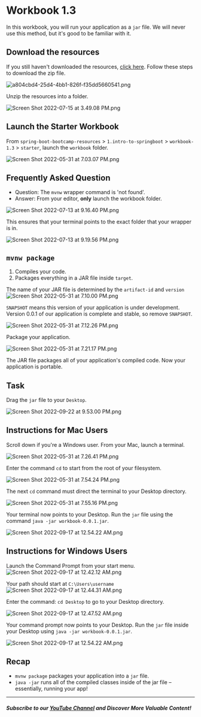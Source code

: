 # Workbook 1.3
In this workbook, you will run your application as a `jar` file. We will never use this method, but it's good to be familiar with it.

## Download the resources

If you still haven't downloaded the resources, [click here](https://github.com/rslim087a/spring-boot-bootcamp-resources). Follow these steps to download the zip file.

![a804cbd4-25d4-4bb1-826f-f35dd5660541.png](https://firebasestorage.googleapis.com/v0/b/learnthepart-75aed.appspot.com/o/images%2F38bc17a1-4104-4f52-becc-d86cc9890199?alt=media&token=57373f86-7c4a-4e5d-ab6b-4dc19f2ab9d9)

Unzip the resources into a folder.

![Screen Shot 2022-07-15 at 3.49.08 PM.png](https://firebasestorage.googleapis.com/v0/b/learnthepart-75aed.appspot.com/o/images%2Fc615da57-d373-4eaa-ab8a-2378436d88bc?alt=media&token=5f01bcbd-e713-4d1b-8d69-c5ed75f46982)

## Launch the Starter Workbook

From `spring-boot-bootcamp-resources` > `1.intro-to-springboot` > `workbook-1.3` > `starter`, launch the `workbook` folder. 

![Screen Shot 2022-05-31 at 7.03.07 PM.png](https://firebasestorage.googleapis.com/v0/b/learnthepart-75aed.appspot.com/o/images%2F7372915d-2a61-442a-943d-c7534abf894f?alt=media&token=e1c13a54-f156-4d88-8ced-dfa390e9b4fd)

## Frequently Asked Question
- Question: The `mvnw` wrapper command is 'not found'.
- Answer: From your editor, **only** launch the workbook folder.

![Screen Shot 2022-07-13 at 9.16.40 PM.png](https://firebasestorage.googleapis.com/v0/b/learnthepart-75aed.appspot.com/o/images%2F8892f566-e070-413f-8c03-0985fa94ef45?alt=media&token=e8c3583b-4d98-4989-8897-d16d70d051b1)

This ensures that your terminal points to the exact folder that your wrapper is in.

![Screen Shot 2022-07-13 at 9.19.56 PM.png](https://firebasestorage.googleapis.com/v0/b/learnthepart-75aed.appspot.com/o/images%2F09bf444a-b53d-4cd2-b030-7d825e978b9a?alt=media&token=a1643aab-5e72-4545-817c-b8f01b4bea6e)


## `mvnw package`
1. Compiles your code.
2. Packages everything in a JAR file inside `target`.

The name of your JAR file is determined by the `artifact-id` and `version` 
![Screen Shot 2022-05-31 at 7.10.00 PM.png](https://firebasestorage.googleapis.com/v0/b/learnthepart-75aed.appspot.com/o/images%2F9b9a2ccd-ebcc-4dba-a1d3-ff4341e3af2e?alt=media&token=77afa40b-5f08-4cdb-9f2a-c8d8d14afa05)

`SNAPSHOT` means this version of your application is under development. Version 0.0.1 of our application is complete and stable, so remove `SNAPSHOT`.

![Screen Shot 2022-05-31 at 7.12.26 PM.png](https://firebasestorage.googleapis.com/v0/b/learnthepart-75aed.appspot.com/o/images%2F568391ab-5911-4ad4-aff9-1ea191eb8ca4?alt=media&token=23853c42-c10b-4374-9cb8-ca26d94b4c92)

Package your application.

![Screen Shot 2022-05-31 at 7.21.17 PM.png](https://firebasestorage.googleapis.com/v0/b/learnthepart-75aed.appspot.com/o/images%2Fdb24f7fe-6c61-4c8f-81c8-70d629678b14?alt=media&token=0b99a548-e24f-4318-801b-04da23cb8df3)

The JAR file packages all of your application's compiled code. Now your application is portable. 

## Task 

Drag the `jar` file to your `Desktop`.

![Screen Shot 2022-09-22 at 9.53.00 PM.png](https://firebasestorage.googleapis.com/v0/b/learnthepart-75aed.appspot.com/o/images%2F70629877-8945-4bd9-9357-68d18bfb4ca1?alt=media&token=cbc020c8-5454-40e1-9400-2902651a7352)

## **Instructions for Mac Users**
Scroll down if you're a Windows user. From your Mac, launch a terminal.

![Screen Shot 2022-05-31 at 7.26.41 PM.png](https://firebasestorage.googleapis.com/v0/b/learnthepart-75aed.appspot.com/o/images%2F6189314e-39c3-474c-a9ca-78817409b396?alt=media&token=a2cb71e1-bf2d-44bf-bf09-c7d238d69596)

Enter the command `cd` to start from the root of your filesystem.

![Screen Shot 2022-05-31 at 7.54.24 PM.png](https://firebasestorage.googleapis.com/v0/b/learnthepart-75aed.appspot.com/o/images%2Ff3816c95-caa7-4106-8c11-332814c3d0a5?alt=media&token=62d16ac8-a155-4f0c-b40c-d4c0031164f4)

The next `cd` command must direct the terminal to your Desktop directory.

![Screen Shot 2022-05-31 at 7.55.16 PM.png](https://firebasestorage.googleapis.com/v0/b/learnthepart-75aed.appspot.com/o/images%2F47dc93f5-4029-4600-9394-30bcbfc09e63?alt=media&token=739d26fb-4db8-4740-bfa4-985da2d1f5eb)

Your terminal now points to your Desktop. Run the `jar` file using the command `java -jar workbook-0.0.1.jar`.

![Screen Shot 2022-09-17 at 12.54.22 AM.png](https://firebasestorage.googleapis.com/v0/b/learnthepart-75aed.appspot.com/o/images%2F363774ef-a98e-42d6-8388-9be3e4c5890d?alt=media&token=75ab92a0-9af2-4a07-a876-82f5ce03650a)

## **Instructions for Windows Users**
Launch the Command Prompt from your start menu.
![Screen Shot 2022-09-17 at 12.42.12 AM.png](https://firebasestorage.googleapis.com/v0/b/learnthepart-75aed.appspot.com/o/images%2F32d10a4b-ae6b-40b2-a57c-74553c87cf55?alt=media&token=ee5a8ad4-a43c-4835-bb1a-0e4b608f28ac)

Your path should start at `C:\Users\username`
![Screen Shot 2022-09-17 at 12.44.31 AM.png](https://firebasestorage.googleapis.com/v0/b/learnthepart-75aed.appspot.com/o/images%2F31d61a00-6d48-48ad-8ed2-89d4f6bd6c8f?alt=media&token=534b2309-dee5-4fba-9a07-830193ae53ee)

Enter the command: `cd Desktop` to go to your Desktop directory.

![Screen Shot 2022-09-17 at 12.47.52 AM.png](https://firebasestorage.googleapis.com/v0/b/learnthepart-75aed.appspot.com/o/images%2Fc9683bbd-99dd-43d0-8af2-408aa91eb860?alt=media&token=ccd97225-e41d-4a82-b29c-6712bbdbbf6a)

Your command prompt now points to your Desktop. Run the `jar` file inside your Desktop using `java -jar workbook-0.0.1.jar`.

![Screen Shot 2022-09-17 at 12.54.22 AM.png](https://firebasestorage.googleapis.com/v0/b/learnthepart-75aed.appspot.com/o/images%2Fd4961681-7242-4f05-9f5e-ae828ddebdc3?alt=media&token=4c415578-350a-499d-a297-837b29aa75cf)

## Recap
- `mvnw package` packages your application into a `jar` file.
- `java -jar` runs all of the compiled classes inside of the jar file – essentially, running your app!

--------
##### Subscribe to our [YouTube Channel](https://www.youtube.com/@RayanSlim087?sub_confirmation=1) and Discover More Valuable Content!